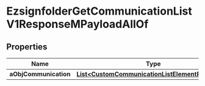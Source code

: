 

# EzsignfolderGetCommunicationListV1ResponseMPayloadAllOf


## Properties

| Name | Type | Description | Notes |
|------------ | ------------- | ------------- | -------------|
|**aObjCommunication** | [**List&lt;CustomCommunicationListElementResponse&gt;**](CustomCommunicationListElementResponse.md) |  |  |



